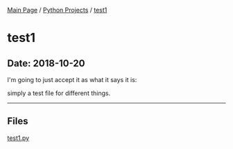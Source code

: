 [Main Page](/) / [Python Projects](/python) / [test1](/python/2018-10-20_test1)

# test1

## Date: 2018-10-20

I'm going to just accept it as what it says it is:

simply a test file for different things.

-----

## Files

[test1.py](test1.py)